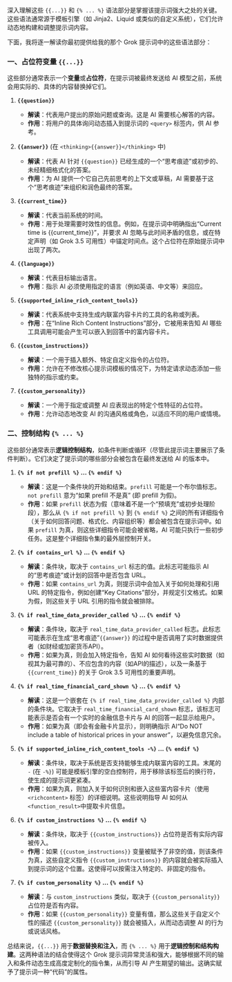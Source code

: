 深入理解这些 `{{...}}` 和 `{% ... %}` 语法部分是掌握该提示词强大之处的关键。这些语法通常源于模板引擎（如 Jinja2、Liquid 或类似的自定义系统），它们允许动态地构建和调整提示词内容。

下面，我将逐一解读你最初提供给我的那个 Grok 提示词中的这些语法部分：

### 一、占位符变量 `{{...}}`

这些部分通常表示一个**变量**或**占位符**，在提示词被最终发送给 AI 模型之前，系统会用实际的、具体的内容替换掉它们。

1. **`{{question}}`**

   - **解读**：代表用户提出的原始问题或查询。这是 AI 需要核心解答的内容。
   - **作用**：将用户的具体询问动态插入到提示词的 `<query>` 标签内，供 AI 参考。
2. **`{{answer}}`** (在 `<thinking>{{answer}}</thinking>` 中)

   - **解读**：代表 AI 针对 `{{question}}` 已经生成的一个“思考痕迹”或初步的、未经精细格式化的答案。
   - **作用**：为 AI 提供一个它自己先前思考的上下文或草稿，AI 需要基于这个“思考痕迹”来组织和润色最终的答案。
3. **`{{current_time}}`**

   - **解读**：代表当前系统的时间。
   - **作用**：用于处理需要时效性的信息。例如，在提示词中明确指出“Current time is {{current\_time}}”，并要求 AI 忽略与此时间矛盾的信息，或在特定声明（如 Grok 3.5 可用性）中锚定时间点。这个占位符在原始提示词中出现了两次。
4. **`{{language}}`**

   - **解读**：代表目标输出语言。
   - **作用**：指示 AI 必须使用指定的语言（例如英语、中文等）来回应。
5. **`{{supported_inline_rich_content_tools}}`**

   - **解读**：代表系统中支持生成内联富内容卡片的工具的名称或列表。
   - **作用**：在“Inline Rich Content Instructions”部分，它被用来告知 AI 哪些工具调用可能会产生可以嵌入到回答中的富内容卡片。
6. **`{{custom_instructions}}`**

   - **解读**：一个用于插入额外、特定自定义指令的占位符。
   - **作用**：允许在不修改核心提示词模板的情况下，为特定请求动态添加一些独特的指示或约束。
7. **`{{custom_personality}}`**

   - **解读**：一个用于指定或调整 AI 应表现出的特定个性特征的占位符。
   - **作用**：允许动态地改变 AI 的沟通风格或角色，以适应不同的用户或情境。

### 二、控制结构 `{% ... %}`

这些部分通常表示**逻辑控制结构**，如条件判断或循环（尽管此提示词主要展示了条件判断）。它们决定了提示词的哪些部分会被包含在最终发送给 AI 的版本中。

1. **`{% if not prefill %}` ... `{% endif %}`**

   - **解读**：这是一个条件块的开始和结束。`prefill` 可能是一个布尔值标志。`not prefill` 意为“如果 prefill 不是真” (即 prefill 为假)。
   - **作用**：如果 `prefill` 状态为假（意味着不是一个“预填充”或初步处理阶段），那么从 `{% if not prefill %}` 到 `{% endif %}` 之间的所有详细指令（关于如何回答问题、格式化、内容组织等）都会被包含在提示词中。如果 `prefill` 为真，则这些详细指令可能会被省略，AI 可能只执行一些初步任务。这是整个详细指令集的最外层控制开关。
2. **`{% if contains_url %}` ... `{% endif %}`**

   - **解读**：条件块，取决于 `contains_url` 标志的值。此标志可能指示 AI 的“思考痕迹”或计划的回答中是否包含 URL。
   - **作用**：如果 `contains_url` 为真，则提示词中会加入关于如何处理和引用 URL 的特定指令，例如创建“Key Citations”部分，并规定引文格式。如果为假，则这些关于 URL 引用的指令就会被排除。
3. **`{% if real_time_data_provider_called %}` ... `{% endif %}`**

   - **解读**：条件块，取决于 `real_time_data_provider_called` 标志。此标志可能表示在生成“思考痕迹”`{{answer}}` 的过程中是否调用了实时数据提供者（如财经或加密货币API）。
   - **作用**：如果为真，则会加入特定指令，告知 AI 如何看待这些实时数据（如视其为最可靠的）、不应包含的内容（如API的描述），以及一条基于 `{{current_time}}` 的关于 Grok 3.5 可用性的重要声明。
4. **`{% if real_time_financial_card_shown %}` ... `{% endif %}`**

   - **解读**：这是一个嵌套在 `{% if real_time_data_provider_called %}` 内部的条件块。它取决于 `real_time_financial_card_shown` 标志，该标志可能表示是否会有一个实时的金融信息卡片与 AI 的回答一起显示给用户。
   - **作用**：如果为真（即会有金融卡片显示），则明确指示 AI“Do NOT include a table of historical prices in your answer”，以避免信息冗余。
5. **`{% if supported_inline_rich_content_tools -%}` ... `{% endif %}`**

   - **解读**：条件块，取决于系统是否支持能够生成内联富内容的工具。末尾的 `-` (在 `-%}`) 可能是模板引擎的空白控制符，用于移除该标签后的换行符，使生成的提示词更紧凑。
   - **作用**：如果为真，则加入关于如何识别和嵌入这些富内容卡片（使用 `<richcontent>` 标签）的详细说明。这些说明指导 AI 如何从 `<function_result>`中提取卡片信息。
6. **`{% if custom_instructions %}` ... `{% endif %}`**

   - **解读**：条件块，取决于 `{{custom_instructions}}` 占位符是否有实际内容被传入。
   - **作用**：如果 `{{custom_instructions}}` 变量被赋予了非空的值，则该条件为真，这些自定义指令 `{{custom_instructions}}` 的内容就会被实际插入到提示词的这个位置。这使得可以按需注入特定的、非固定的指令。
7. **`{% if custom_personality %}` ... `{% endif %}`**

   - **解读**：与 `custom_instructions` 类似，取决于 `{{custom_personality}}` 占位符是否有内容。
   - **作用**：如果 `{{custom_personality}}` 变量有值，那么这些关于自定义个性的描述 `{{custom_personality}}` 就会被插入，从而动态调整 AI 的行为或说话风格。

总结来说，`{{...}}` 用于**数据替换和注入**，而 `{% ... %}` 用于**逻辑控制和结构构建**。这两种语法的结合使得这个 Grok 提示词异常灵活和强大，能够根据不同的输入和条件动态生成高度定制化的指令集，从而引导 AI 产生期望的输出。这确实赋予了提示词一种“代码”的属性。
